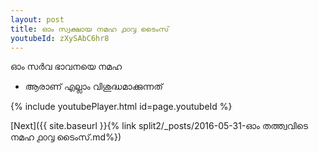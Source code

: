 ```yaml
---
layout: post
title: ഓം സ്വക്ഷായ നമഹ ൧൦൮ ടൈംസ്
youtubeId: zXySAbC6hr8
---
```

 
 
 ഓം സർവ ഭാവനയെ നമഹ 
 
 -  ആരാണ് എല്ലാം വിശുദ്ധമാക്കുന്നത് 
 
  
 
  
 
 
 
 
 
 


{% include youtubePlayer.html id=page.youtubeId %}
 
[Next]({{ site.baseurl }}{% link  split2/_posts/2016-05-31-ഓം തത്ത്വവിടെ നമഹ ൧൦൮ ടൈംസ്.md%})
 
